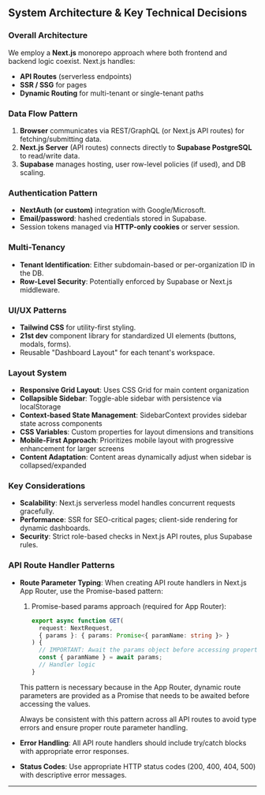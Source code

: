 ## System Architecture & Key Technical Decisions

### Overall Architecture
We employ a **Next.js** monorepo approach where both frontend and backend logic coexist. Next.js handles:
- **API Routes** (serverless endpoints)  
- **SSR / SSG** for pages  
- **Dynamic Routing** for multi-tenant or single-tenant paths  

### Data Flow Pattern
1. **Browser** communicates via REST/GraphQL (or Next.js API routes) for fetching/submitting data.  
2. **Next.js Server** (API routes) connects directly to **Supabase PostgreSQL** to read/write data.  
3. **Supabase** manages hosting, user row-level policies (if used), and DB scaling.  

### Authentication Pattern
- **NextAuth (or custom)** integration with Google/Microsoft.  
- **Email/password**: hashed credentials stored in Supabase.  
- Session tokens managed via **HTTP-only cookies** or server session.  

### Multi-Tenancy
- **Tenant Identification**: Either subdomain-based or per-organization ID in the DB.  
- **Row-Level Security**: Potentially enforced by Supabase or Next.js middleware.  

### UI/UX Patterns
- **Tailwind CSS** for utility-first styling.  
- **21st dev** component library for standardized UI elements (buttons, modals, forms).  
- Reusable "Dashboard Layout" for each tenant's workspace.

### Layout System
- **Responsive Grid Layout**: Uses CSS Grid for main content organization
- **Collapsible Sidebar**: Toggle-able sidebar with persistence via localStorage
- **Context-based State Management**: SidebarContext provides sidebar state across components
- **CSS Variables**: Custom properties for layout dimensions and transitions
- **Mobile-First Approach**: Prioritizes mobile layout with progressive enhancement for larger screens
- **Content Adaptation**: Content areas dynamically adjust when sidebar is collapsed/expanded

### Key Considerations
- **Scalability**: Next.js serverless model handles concurrent requests gracefully.  
- **Performance**: SSR for SEO-critical pages; client-side rendering for dynamic dashboards.  
- **Security**: Strict role-based checks in Next.js API routes, plus Supabase rules.

### API Route Handler Patterns
- **Route Parameter Typing**: When creating API route handlers in Next.js App Router, use the Promise-based pattern:
  1. Promise-based params approach (required for App Router):
     ```typescript
     export async function GET(
       request: NextRequest, 
       { params }: { params: Promise<{ paramName: string }> }
     ) {
       // IMPORTANT: Await the params object before accessing properties
       const { paramName } = await params;
       // Handler logic
     }
     ```
  
  This pattern is necessary because in the App Router, dynamic route parameters are provided as a Promise that needs to be awaited before accessing the values.

  Always be consistent with this pattern across all API routes to avoid type errors and ensure proper route parameter handling.
- **Error Handling**: All API route handlers should include try/catch blocks with appropriate error responses.
- **Status Codes**: Use appropriate HTTP status codes (200, 400, 404, 500) with descriptive error messages.

---
